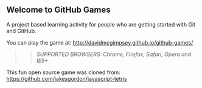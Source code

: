 ## Welcome to GitHub Games

A project based learning activity for people who are getting started with Git and GitHub.

You can play the game at: http://davidmcgimpsey.github.io/github-games/

>> _*SUPPORTED BROWSERS*: Chrome, Firefox, Safari, Opera and IE9+_

This fun open source game was cloned from: https://github.com/jakesgordon/javascript-tetris
